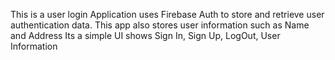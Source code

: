 This is a user login Application uses Firebase Auth to store and retrieve user authentication data.
This app also stores user information such as Name and Address
Its a simple UI shows Sign In, Sign Up, LogOut, User Information

 
